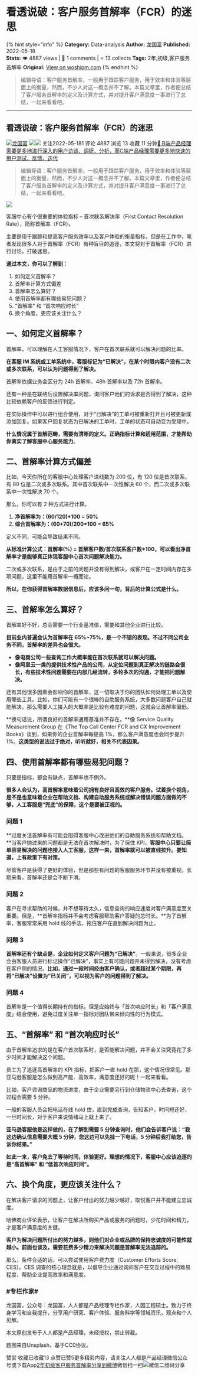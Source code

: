 # 看透说破：客户服务首解率（FCR）的迷思
{% hint style="info" %}
**Category:** Data-analysis
**Author:** [龙国富](https://www.woshipm.com/u/100850)
**Published:** 2022-05-18  
**Stats:** 👁️ 4887 views | 💬 1 comments | ⭐ 13 collects
**Tags:** 2年,初级,客户服务首解率
**Original:** [View on woshipm.com](https://www.woshipm.com/data-analysis/5444218.html)
{% endhint %}
> 编辑导语：客户服务首解率，一般用于跟踪客户服务，用于效率和体验等层面上的衡量，然而，不少人对这一概念并不了解。本篇文章里，作者便总结了客户服务首解率的定义及计算方式，并对提升客户满意度一事进行了总结，一起来看看吧。

---

## 看透说破：客户服务首解率（FCR）的迷思

[![](https://static.woshipm.com/view/woshipm_api_def_20230111172317_6089.png?imageView2/1/w/72/h/72/q/100)](https://www.woshipm.com/u/100850)[龙国富](https://www.woshipm.com/u/100850) ![](https://static.woshipm.com/tag/1121_1@2x.png)![](https://static.woshipm.com/tag/2204_1@2x.png) 关注2022-05-181 评论 4887 浏览 13 收藏 11 分钟[🔗 B端产品经理需要更多地进行深入的用户访谈、调研、分析，而C端产品经理需要更多地快速的用户测试、反馈、迭代](https://ke.qidianla.com/courses/bcpm)

> 编辑导语：客户服务首解率，一般用于跟踪客户服务，用于效率和体验等层面上的衡量，然而，不少人对这一概念并不了解。本篇文章里，作者便总结了客户服务首解率的定义及计算方式，并对提升客户满意度一事进行了总结，一起来看看吧。

![](https://image.woshipm.com/wp-files/2022/05/k3qwHaUfgeDp7rkmb7cU.jpg)

客服中心有个很重要的体验指标 – 首次联系解决率（First Contact Resolution Rate），简称首解率（FCR）。

主要是用于跟踪和提高客户服务效率以及客户体验的衡量指标，但是在工作中，笔者发现很多人对于首解率（FCR）有种盲目的追逐，本文将对于首解率（FCR）进行讨论，打破迷思。

**通过本文，你可以了解到：**

1.  如何定义首解率？
2.  首解率计算方式偏差
3.  首解率怎么算好？
4.  使用首解率都有哪些易犯问题？
5.  “首解率” 和 “首次响应时长”
6.  换个角度，更应该关注什么？

## 一、如何定义首解率？

首解率，可以理解在人工客服情况下，客户在首次联系就可以解决问题的比率。

**在客服 IM 系统或工单系统中，客服标记为“已解决”，在某个时限内客户没有二次或多次联系，可以认为问题得到了解决。**

首解率依据业务会区分为 24h 首解率、48h 首解率以及 72h 首解率。

还有一种是在联络后设置解决率问题，询问客户他们的诉求是否得到了解决，这种比较依赖客户的反馈进行判定。

在实际操作中可以进行组合使用，对于“已解决”的工单可被重新打开且可被更新或添加回复。如果客户回复状态为已解决的工单时，工单的状态可自动变为受理中。

**什么情况属于首解范畴，需要有清晰的定义。正确指标计算和适用范围，才能帮助你真实了解客服中心服务能力**。

## 二、首解率计算方式偏差

比如，今天你所在的客服中心处理客户进线数为 200 位，有 120 位是首次联系，有 80 位是二次或多次联系。其中首次联系中一次性解决 60 个，而二次或多次联系中一次性解决 70 个。

那么，你可以有 2 种方式进行计算。

1.  **净首解率为：(60/120)\*100 = 50%**
2.  **综合首解率为：(60+70)/200\*100 = 65%**

定义不同，可能会导致结果不同。

**从标准计算公式：首解率(%) = 首解客户数/首次联系客户数\*100，可以看出净首解率才是能够真正体现客服中心首次问题解决能力。**

二次或多次联系，是由于之前的问题并没有得到解决，或客户在一定时间内存在多项问题，这里不能用首解率一概而论。

**所以，在你获得首解率数据信息后，应该多问一句，背后的计算公式是什么。**

## 三、首解率怎么算好？

首解率好不好，总会需要一个行业基准值，需要和其他企业进行比较。

**目前业内普遍会认为首解率在 65%~75%，是一个不错的表现。不过不同公司业务不同，首解率的差异也会很大。**

*   ****像电商公司一些查询工作大概率能在首次联系就可以解决问题。****
*   ****像阿里云一类的提供技术性产品的公司，从定位问题到真正解决的链路会很长，有些技术性问题需要在内部几经流转，多轮多次的沟通，才能把问题解决。****

还有其他很多因素会影响你的首解率，这一切取决于你的团队如何处理工单以及使用哪些工具。比如，你们可能有一个很棒的自助服务系统，大多数问题客户自己就能解决，那么需要人工接入的大概率是比较有难度的问题，这就会让首解率偏低。

**换句话说，所谓良好的首解率通用基准并不存在。**像 Service Quality Measurement Group 在《The Top Call Center FCR and CX Improvement Books》谈到，如果你的企业首解率每提高 1%，那么客户满意度也会同步提升 1%。**这类型的说法过于绝对，听听就好，相关不代表因果。**

## 四、使用首解率都有哪些易犯问题？

只要是指标，都会有缺点，首解率也不例外。

**很多人会认为，高首解率意味着公司拥有良好且高效的客户服务。试着换个视角，是不是也意味着企业在帮助文档、构建自助服务系统或解决错误问题方面做的不够，人工客服是“兜底”的保障，这个是要被正视的。**

### 问题 1

**过度关注首解率有可能会阻碍客服中心改进他们的自助服务系统和帮助文档。**当客户抛过来的问题都是无法在首次解决时，为了保住 KPI，**客服中心只要让简单容易解决的问题也接入人工客服，这样一来，首解率就可以被直线拉升。要知道，上有政策下有对策。**

尽管客户是获得了更好的体验，但是那些有问题的客服服务环节并没有被重视，长期来看，首解率还是会不断下滑。

### 问题 2

客户在寻求帮助的时候，并不想等待太久，信息查询的响应速度对客户满意度至关重要。但是，**首解率指标并不会考虑客服帮助客户答疑的总时长。**为了首解率，客服常常采用 hold 线的手法，拖住客户在直到解决问题为止。

### 问题 3

**首解率还有个缺点是，企业如何定义客户问题为“已解决”**。一般来说，很多企业会由客服人员进行标记操作“已解决”，事实上有可能问题并未得到解决，没有考虑在客户侧的情况。**比如，通过一段时间经由客户确认，或者超过某个期限，再将“已解决”设置为“已关闭”，可以视为客户的问题得到了解决。**

### 问题 4

首解率是一个值得长期持有的指标，但是应始终与「首次响应时长」和「客户满意度」结合使用，避免过度关注单一指标对团队带来倾向性的行为模式。

## 五、“首解率” 和 “首次响应时长”

由于首解率追求的是在客户首次联系时，是否能解决问题，并不会关注究竟花了多少时间才能解决这个问题。

员工为了追逐高首解率的 KPI 指标，把客户一直 hold 在那，这个情况很常见。那亚马逊客服是怎么做到高产能、高效率，满意度还好的呢！一起来看看。

比如，客户咨询商品的物流进度，由于企业需要另行到仓储物流中心去查询，这个过程会需要 5 分钟。

一般的客服人员会把电话在线 hold 住，直到完成查询，告知客户，时间短还好，一旦时间长，对于客户来说情绪马上就上来了。

**亚马逊客服他是这样做的，在了解到需要 5 分钟查询时，他们会告诉客户说：“我这边确认信息需要大概 5 分钟，您这边可以先挂一下电话，5 分钟后我打给您，告诉你结果。”**

**如此一来，客户免去了等待时间，体验更好。理想的情况下，客服中心应该追逐的是“****高首解率****” 和 “****低首次响应时间****”。**

## 六、换个角度，更应该关注什么？

在解决客户请求的问题上，让客户付出的努力越少越好，取悦客户并不能建立忠诚度。

哈佛商业评论表示，让客户在解决所购买产品或服务的问题时，少花时间和精力，才是客户满意度的关键。

**客户为解决问题所付出的努力越多，则他们对企业或品牌的保持忠诚度的可能性就越小。前面也谈及，需要花费多少精力来解决问题是首解率无法追踪的。**

那么，条件合适的话，可以尝试使用客户费力度（Customer Efforts Score, CES）。CES 调查的核心理念就是，以倡导企业通过询问客户在交互过程中的难易程度，帮助企业提高效率和满意度。

### #专栏作家#

龙国富，公众号：龙国富，人人都是产品经理专栏作家，人因工程硕士。致力于终身学习和自我提升，分享用户研究、客户体验、服务科学等领域资讯，观点和个人见解。

本文原创发布于人人都是产品经理，未经授权，禁止转载。

题图来自Unsplash，基于CC0协议。

赞赏 收藏已收藏13 点赞已赞5更多精彩内容，请关注人人都是产品经理微信公众号或下载App[2年](https://www.woshipm.com/tag/2%e5%b9%b4)[初级](https://www.woshipm.com/tag/%e5%88%9d%e7%ba%a7)[客户服务首解率](https://www.woshipm.com/tag/%e5%ae%a2%e6%88%b7%e6%9c%8d%e5%8a%a1%e9%a6%96%e8%a7%a3%e7%8e%87)[分享到微博](https://service.weibo.com/share/share.php?appkey=2775287854&title=看透说破：客户服务首解率（FCR）的迷思&url=https://www.woshipm.com/data-analysis/5444218.html&pic=https://image.woshipm.com/wp-files/2022/05/k3qwHaUfgeDp7rkmb7cU.jpg)微信扫一扫![微信二维码](https://api.pwmqr.com/qrcode/create/?url=https://www.woshipm.com/data-analysis/5444218.html)分享